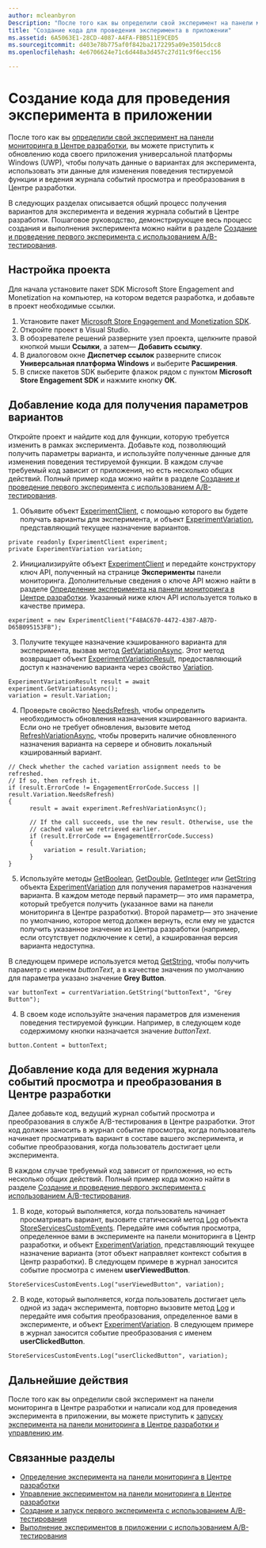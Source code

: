 ```yaml
---
author: mcleanbyron
Description: "После того как вы определили свой эксперимент на панели мониторинга в Центре разработки, вы можете приступить к написанию кода для проведения эксперимента в своем приложении."
title: "Создание кода для проведения эксперимента в приложении"
ms.assetid: 6A5063E1-28CD-4087-A4FA-FBB511E9CED5
ms.sourcegitcommit: d403e78b775af0f842ba2172295a09e35015dcc8
ms.openlocfilehash: 4e6706624e71c6d448a3d457c27d11c9f6ecc156

---
```


# Создание кода для проведения эксперимента в приложении

После того как вы [определили свой эксперимент на панели мониторинга в Центре разработки](define-your-experiment-in-the-dev-center-dashboard.md), вы можете приступить к обновлению кода своего приложения универсальной платформы Windows (UWP), чтобы получать данные о вариантах для эксперимента, использовать эти данные для изменения поведения тестируемой функции и ведения журнала событий просмотра и преобразования в Центре разработки.

В следующих разделах описывается общий процесс получения вариантов для эксперимента и ведения журнала событий в Центре разработки. Пошаговое руководство, демонстрирующее весь процесс создания и выполнения эксперимента можно найти в разделе [Создание и проведение первого эксперимента с использованием A/B-тестирования](create-and-run-your-first-experiment-with-a-b-testing.md).

## Настройка проекта

Для начала установите пакет SDK Microsoft Store Engagement and Monetization на компьютер, на котором ведется разработка, и добавьте в проект необходимые ссылки.

1. Установите пакет [Microsoft Store Engagement and Monetization SDK](http://aka.ms/store-em-sdk).
2. Откройте проект в Visual Studio.
3. В обозревателе решений разверните узел проекта, щелкните правой кнопкой мыши **Ссылки**, а затем— **Добавить ссылку**.
3. В диалоговом окне **Диспетчер ссылок** разверните список **Универсальная платформа Windows** и выберите **Расширения**.
4. В списке пакетов SDK выберите флажок рядом с пунктом **Microsoft Store Engagement SDK** и нажмите кнопку **ОК**.

## Добавление кода для получения параметров вариантов

Откройте проект и найдите код для функции, которую требуется изменить в рамках эксперимента. Добавьте код, позволяющий получить параметры варианта, и используйте полученные данные для изменения поведения тестируемой функции. В каждом случае требуемый код зависит от приложения, но есть несколько общих действий. Полный пример кода можно найти в разделе [Создание и проведение первого эксперимента с использованием A/B-тестирования](create-and-run-your-first-experiment-with-a-b-testing.md).

1. Объявите объект [ExperimentClient](https://msdn.microsoft.com/library/windows/apps/microsoft.services.store.engagement.experimentclient.aspx), с помощью которого вы будете получать варианты для эксперимента, и объект [ExperimentVariation](https://msdn.microsoft.com/library/windows/apps/microsoft.services.store.engagement.experimentvariation.aspx), представляющий текущее назначение вариантов.
```CSharp
private readonly ExperimentClient experiment;
private ExperimentVariation variation;
```

2. Инициализируйте объект [ExperimentClient](https://msdn.microsoft.com/library/windows/apps/microsoft.services.store.engagement.experimentclient.aspx) и передайте конструктору ключ API, полученный на странице **Эксперименты** панели мониторинга. Дополнительные сведения о ключе API можно найти в разделе [Определение эксперимента на панели мониторинга в Центре разработки](define-your-experiment-in-the-dev-center-dashboard.md#generate-an-api-key). Указанный ниже ключ API используется только в качестве примера.
```CSharp
experiment = new ExperimentClient("F48AC670-4472-4387-AB7D-D65B095153FB");
```

3. Получите текущее назначение кэшированного варианта для эксперимента, вызвав метод [GetVariationAsync](https://msdn.microsoft.com/library/windows/apps/microsoft.services.store.engagement.experimentclient.getvariationasync.aspx). Этот метод возвращает объект [ExperimentVariationResult](https://msdn.microsoft.com/library/windows/apps/microsoft.services.store.engagement.experimentvariationresult.aspx), предоставляющий доступ к назначению варианта через свойство [Variation](https://msdn.microsoft.com/library/windows/apps/microsoft.services.store.engagement.experimentvariationresult.variation.aspx).
```CSharp
ExperimentVariationResult result = await experiment.GetVariationAsync();
variation = result.Variation;
```

4. Проверьте свойство [NeedsRefresh](https://msdn.microsoft.com/library/windows/apps/microsoft.services.store.engagement.experimentvariation.needsrefresh.aspx), чтобы определить необходимость обновления назначения кэшированного варианта. Если оно не требует обновления, вызовите метод [RefreshVariationAsync](https://msdn.microsoft.com/library/windows/apps/microsoft.services.store.engagement.experimentclient.refreshvariationasync.aspx), чтобы проверить наличие обновленного назначения варианта на сервере и обновить локальный кэшированный вариант.
```CSharp
// Check whether the cached variation assignment needs to be refreshed.
// If so, then refresh it.
if (result.ErrorCode != EngagementErrorCode.Success || result.Variation.NeedsRefresh)
{
      result = await experiment.RefreshVariationAsync();

      // If the call succeeds, use the new result. Otherwise, use the
      // cached value we retrieved earlier.
      if (result.ErrorCode == EngagementErrorCode.Success)
      {
          variation = result.Variation;
      }
}
```

5. Используйте методы [GetBoolean](https://msdn.microsoft.com/library/windows/apps/microsoft.services.store.engagement.experimentvariation.getboolean.aspx), [GetDouble](https://msdn.microsoft.com/library/windows/apps/microsoft.services.store.engagement.experimentvariation.getdouble.aspx), [GetInteger](https://msdn.microsoft.com/library/windows/apps/microsoft.services.store.engagement.experimentvariation.getinteger.aspx) или [GetString](https://msdn.microsoft.com/library/windows/apps/microsoft.services.store.engagement.experimentvariation.getstring.aspx) объекта [ExperimentVariation](https://msdn.microsoft.com/library/windows/apps/microsoft.services.store.engagement.experimentvariation.aspx) для получения параметров назначения варианта. В каждом методе первый параметр— это имя параметра, который требуется получить (указанное вами на панели мониторинга в Центре разработки). Второй параметр— это значение по умолчанию, которое метод должен вернуть, если ему не удастся получить указанное значение из Центра разработки (например, если отсутствует подключение к сети), а кэшированная версия варианта недоступна.

  В следующем примере используется метод [GetString](https://msdn.microsoft.com/library/windows/apps/microsoft.services.store.engagement.experimentvariation.getstring.aspx), чтобы получить параметр с именем *buttonText*, а в качестве значения по умолчанию для параметра указано значение **Grey Button**.
```CSharp
var buttonText = currentVariation.GetString("buttonText", "Grey Button");
```
4. В своем коде используйте значения параметров для изменения поведения тестируемой функции. Например, в следующем коде содержимому кнопки назначается значение *buttonText*.
```CSharp
button.Content = buttonText;
```

## Добавление кода для ведения журнала событий просмотра и преобразования в Центре разработки

Далее добавьте код, ведущий журнал событий просмотра и преобразования в службе A/B-тестирования в Центре разработки. Этот код должен заносить в журнал событие просмотра, когда пользователь начинает просматривать вариант в составе вашего эксперимента, и событие преобразования, когда пользователь достигает цели эксперимента.

В каждом случае требуемый код зависит от приложения, но есть несколько общих действий. Полный пример кода можно найти в разделе [Создание и проведение первого эксперимента с использованием A/B-тестирования](create-and-run-your-first-experiment-with-a-b-testing.md).

1. В коде, который выполняется, когда пользователь начинает просматривать вариант, вызовите статический метод [Log](https://msdn.microsoft.com/library/windows/apps/microsoft.services.store.engagement.storeservicescustomevents.log.aspx) объекта [StoreServicesCustomEvents](https://msdn.microsoft.com/library/windows/apps/microsoft.services.store.engagement.storeservicescustomevents.aspx). Передайте имя события просмотра, определенное вами в эксперименте на панели мониторинга в Центр разработки, и объект [ExperimentVariation](https://msdn.microsoft.com/library/windows/apps/microsoft.services.store.engagement.experimentvariation.aspx), представляющий текущее назначение варианта (этот объект направляет контекст события в Центр разработки). В следующем примере в журнал заносится событие просмотра с именем **userViewedButton**.
```CSharp
StoreServicesCustomEvents.Log("userViewedButton", variation);
```
2. В коде, который выполняется, когда пользователь достигает цель одной из задач эксперимента, повторно вызовите метод [Log](https://msdn.microsoft.com/library/windows/apps/microsoft.services.store.engagement.storeservicescustomevents.log.aspx) и передайте имя события преобразования, определенное вами в эксперименте, и объект [ExperimentVariation](https://msdn.microsoft.com/library/windows/apps/microsoft.services.store.engagement.experimentvariation.aspx). В следующем примере в журнал заносится событие преобразования с именем **userClickedButton**.
```CSharp
StoreServicesCustomEvents.Log("userClickedButton", variation);
```

## Дальнейшие действия

После того как вы определили свой эксперимент на панели мониторинга в Центре разработки и написали код для проведения эксперимента в приложении, вы можете приступить к [запуску эксперимента на панели мониторинга в Центре разработки и управлению им](manage-your-experiment.md).

## Связанные разделы

  * [Определение эксперимента на панели мониторинга в Центре разработки](define-your-experiment-in-the-dev-center-dashboard.md)
  * [Управление экспериментом на панели мониторинга в Центре разработки](manage-your-experiment.md)
  * [Создание и запуск первого эксперимента с использованием A/B-тестирования](create-and-run-your-first-experiment-with-a-b-testing.md)
  * [Выполнение экспериментов в приложении с использованием A/B-тестирования](run-app-experiments-with-a-b-testing.md)



<!--HONumber=Jun16_HO4-->


